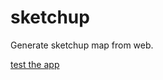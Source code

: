 # sketchup

Generate sketchup map from web.

[test the app][1]


[1]: http://sketchup.herokuapp.com/#/buildings
